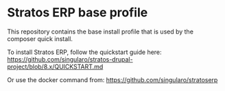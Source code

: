 # Stratos ERP base profile

This repository contains the base install profile that is used by the
composer quick install.

To install Stratos ERP, follow the quickstart guide here:
https://github.com/singularo/stratos-drupal-project/blob/8.x/QUICKSTART.md

Or use the docker command from:
https://github.com/singularo/stratoserp
